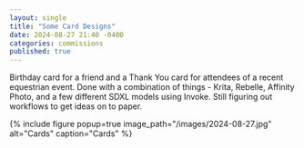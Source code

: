 ```yaml
---
layout: single
title: "Some Card Designs"
date: 2024-08-27 21:40 -0400
categories: commissions
published: true
---
```


Birthday card for a friend and a Thank You card for attendees of a recent equestrian event. Done with a combination of things - Krita, Rebelle, Affinity Photo, and a few different SDXL models using Invoke. Still figuring out workflows to get ideas on to paper.

{% include figure popup=true image_path="/images/2024-08-27.jpg" alt="Cards" caption="Cards" %}
